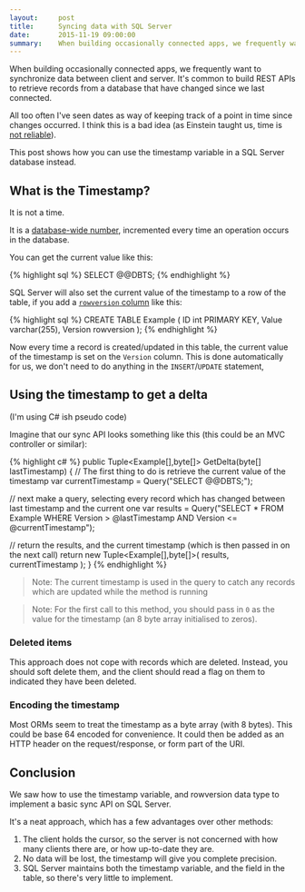 ```yaml
---
layout:     post
title:      Syncing data with SQL Server
date:       2015-11-19 09:00:00
summary:    When building occasionally connected apps, we frequently want to synchronize data between client and server. It's common to build REST APIs to retrieve records from a database that have changed since we last connected.
---
```


When building occasionally connected apps, we frequently want to synchronize data between client and server. It's common to build REST APIs to
retrieve records from a database that have changed since we last connected.

All too often I've seen dates as way of keeping track of a point in time since changes occurred. I think this is a bad idea 
(as Einstein taught us, time is [not reliable](http://www.space.com/17661-theory-general-relativity.html)). 

This post shows how you can use the timestamp variable in a SQL Server database instead.

## What is the Timestamp?

It is not a time.

It is a [database-wide number](https://msdn.microsoft.com/en-us/library/ms187366.aspx), incremented every time an operation occurs in the database.

You can get the current value like this:

{% highlight sql %}
SELECT @@DBTS;
{% endhighlight %}

SQL Server will also set the current value of the timestamp to a row of the table, if you add a 
[`rowversion` column](https://msdn.microsoft.com/en-us/library/ms182776.aspx) like this:

{% highlight sql %}
CREATE TABLE Example 
(
  ID int PRIMARY KEY, 
  Value varchar(255),
  Version rowversion
);
{% endhighlight %}

Now every time a record is created/updated in this table, the current value of the timestamp is set on the `Version` column. This is done 
automatically for us, we don't need to do anything in the `INSERT`/`UPDATE` statement,

## Using the timestamp to get a delta

(I'm using C# ish pseudo code)

Imagine that our sync API looks something like this (this could be an MVC controller or similar):

{% highlight c# %}
public Tuple<Example[],byte[]> GetDelta(byte[] lastTimestamp)
{
  // The first thing to do is retrieve the current value of the timestamp
  var currentTimestamp = Query("SELECT @@DBTS;");
  
  // next make a query, selecting every record which has changed between last timestamp and the current one
  var results = Query("SELECT * FROM Example WHERE Version > @lastTimestamp AND Version <= @currentTimestamp");
  
  // return the results, and the current timestamp (which is then passed in on the next call)
  return new Tuple<Example[],byte[]>( results, currentTimestamp );
}
{% endhighlight %}

> Note: The current timestamp is used in the query to catch any records which are updated while the method is running

> Note: For the first call to this method, you should pass in `0` as the value for the timestamp (an 8 byte array initialised to zeros).

### Deleted items

This approach does not cope with records which are deleted. Instead, you should soft delete them, and the client should read a flag on them to indicated
they have been deleted.

### Encoding the timestamp

Most ORMs seem to treat the timestamp as a byte array (with 8 bytes). This could be base 64 encoded for convenience. 
It could then be added as an HTTP header on the request/response, or form part of the URI. 

## Conclusion

We saw how to use the timestamp variable, and rowversion data type to implement a basic sync API on SQL Server.

It's a neat approach, which has a few advantages over other methods:

1. The client holds the cursor, so the server is not concerned with how many clients there are, or how up-to-date they are.
1. No data will be lost, the timestamp will give you complete precision.
1. SQL Server maintains both the timestamp variable, and the field in the table, so there's very little to implement.